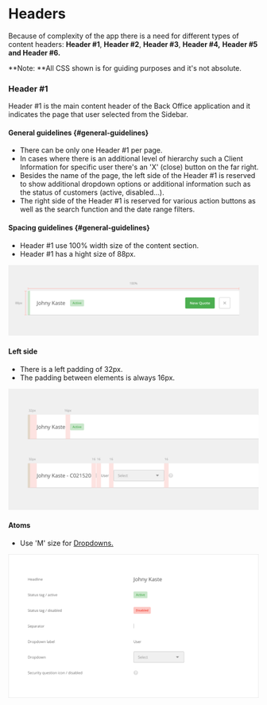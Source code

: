 # Headers

Because of complexity of the app there is a need for different types of content headers: **Header \#1**, **Header \#2**, **Header \#3**, **Header \#4,** **Header \#5 **and** Header \#6.**

**Note: **All CSS shown is for guiding purposes and it's not absolute.

### Header \#1

Header \#1 is the main content header of the Back Office application and it indicates the page that user selected from the Sidebar.

#### General guidelines {#general-guidelines}

* There can be only one Header \#1 per page.
* In cases where there is an additional level of hierarchy such a Client Information for specific user there's an 'X' \(close\) button on the far right.
* Besides the name of the page, the left side of the Header \#1 is reserved to show additional dropdown options or additional information such as the status of customers \(active, disabled...\).
* The right side of the Header \#1 is reserved for various action buttons as well as the search function and the date range filters.

#### Spacing guidelines {#general-guidelines}

* Header \#1 use 100% width size of the content section.
* Header \#1 has a hight size of 88px.

![](/assets/organisms/headers-header-1-sizing.png)

#### Left side

* There is a left padding of 32px.
* The padding between elements is always 16px.

![](/assets/organisms/headers-header-1-spacing-left.png)

#### Atoms

* Use 'M' size for [Dropdowns.](/atoms/dropdowns.md)

![](/assets/organisms/headers-header-1-atoms-left.png)

